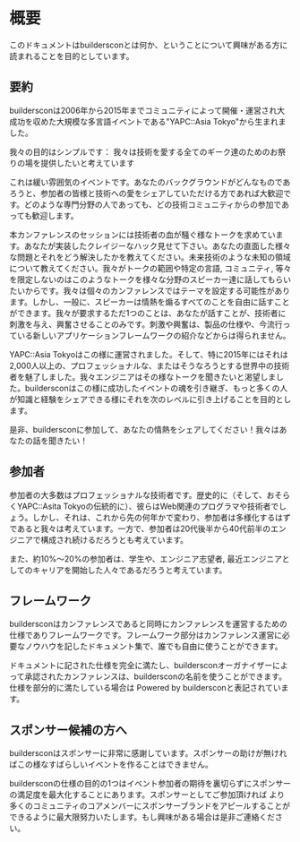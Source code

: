 # 概要

このドキュメントはbuildersconとは何か、ということについて興味がある方に読まれることを目的としています。


## 要約

buildersconは2006年から2015年までコミュニティによって開催・運営され大成功を収めた大規模な多言語イベントである"YAPC::Asia Tokyo"から生まれました。

我々の目的はシンプルです： 我々は技術を愛する全てのギーク達のためのお祭りの場を提供したいと考えています

これは緩い雰囲気のイベントです。あなたのバックグラウンドがどんなものであろうと、参加者の皆様と技術への愛をシェアしていただける方であれば大歓迎です。どのような専門分野の人であっても、どの技術コミュニティからの参加であっても歓迎します。

本カンファレンスのセッションには技術者の血が騒ぐ様なトークを求めています。あなたが実装したクレイジーなハック見せて下さい。あなたの直面した様々な問題とそれをどう解決したかを教えてください。未来技術のような未知の領域について教えてください。我々がトークの範囲や特定の言語, コミュニティ, 等々を限定しないのはこのようなトークを様々な分野のスピーカー達に話してもらいたいからです。我々は個々のカンファレンスではテーマを設定する可能性があります。しかし、一般に、スピーカーは情熱を煽るすべてのことを自由に話すことができます。我々が要求するただ1つのことは、あなたが話すことが、技術者に刺激を与え、興奮させることのみです。刺激や興奮は、製品の仕様や、今流行っている新しいアプリケーションフレームワークの紹介などからは得られません。

YAPC::Asia Tokyoはこの様に運営されました。そして、特に2015年にはそれは2,000人以上の、プロフェッショナルな、またはそうなろうとする世界中の技術者を魅了しました。我々エンジニアはその様なトークを聞きたいと渇望しました。buildersconはこの様に成功したイベントの魂を引き継ぎ、もっと多くの人が知識と経験をシェアできる様にそれを次のレベルに引き上げることを目的とします。

是非、buildersconに参加して、あなたの情熱をシェアしてください！我々はあなたの話を聞きたい！

## 参加者

参加者の大多数はプロフェッショナルな技術者です。歴史的に（そして、おそらくYAPC::Asita Tokyoの伝統的に）、彼らはWeb関連のプログラマや技術者でしょう。しかし、それは、これから先の何年かで変わり、参加者は多様化するはずであると我々は考えています。一方で、参加者は20代後半から40代前半のエンジニアで構成され続けるだろうとも考えています。

また、約10%～20%の参加者は、学生や、エンジニア志望者, 最近エンジニアとしてのキャリアを開始した人々であるだろうと考えています。

## フレームワーク

buildersconはカンファレンスであると同時にカンファレンスを運営するための仕様でありフレームワークです。フレームワーク部分はカンファレンス運営に必要なノウハウを記したドキュメント集で、誰でも自由に使うことができます。

ドキュメントに記された仕様を完全に満たし、buildersconオーガナイザーによって承認されたカンファレンスは、buildersconの名前を使うことができます。仕様を部分的に満たしている場合は Powered by buildersconと表記されています。

## スポンサー候補の方へ

buildersconはスポンサーに非常に感謝しています。スポンサーの助けが無ければこの様なすばらしいイベントを作ることはできません。

buildersconの仕様の目的の1つはイベント参加者の期待を裏切らずにスポンサーの満足度を最大化することにあります。スポンサーとしてご参加頂ければ より多くのコミュニティのコアメンバーにスポンサーブランドをアピールすることができるように最大限努力いたします。もし興味がある場合は是非ご連絡ください。
